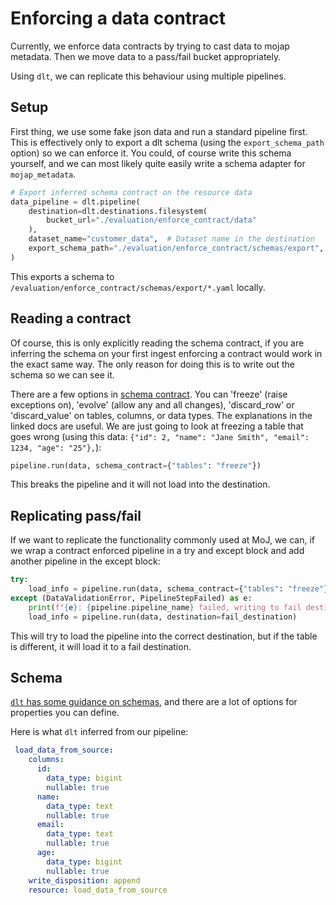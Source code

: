 # Enforcing a data contract

Currently, we enforce data contracts by trying to cast data to mojap metadata. Then we move data to a pass/fail bucket appropriately. 

Using `dlt`, we can replicate this behaviour using multiple pipelines.

## Setup

First thing, we use some fake json data and run a standard pipeline first. This is effectively only to export a dlt schema (using the `export_schema_path` option) so we can enforce it. You could, of course write this schema yourself, and we can most likely quite easily write a schema adapter for `mojap_metadata`.

```python
# Export inferred schema contract on the resource data
data_pipeline = dlt.pipeline(
    destination=dlt.destinations.filesystem(
        bucket_url="./evaluation/enforce_contract/data"
    ),
    dataset_name="customer_data",  # Dataset name in the destination
    export_schema_path="./evaluation/enforce_contract/schemas/export",
)
```

This exports a schema to `/evaluation/enforce_contract/schemas/export/*.yaml` locally.

## Reading a contract

Of course, this is only explicitly reading the schema contract, if you are inferring the schema on your first ingest enforcing a contract would work in the exact same way. The only reason for doing this is to write out the schema so we can see it.

There are a few options in [schema contract](https://dlthub.com/docs/general-usage/schema-contracts). You can 'freeze' (raise exceptions on), 'evolve' (allow any and all changes), 'discard_row' or 'discard_value' on tables, columns, or data types. The explanations in the linked docs are useful. We are just going to look at freezing a table that goes wrong (using this data: `{"id": 2, "name": "Jane Smith", "email": 1234, "age": "25"},`):

```python
pipeline.run(data, schema_contract={"tables": "freeze"})
```

This breaks the pipeline and it will not load into the destination.

## Replicating pass/fail

If we want to replicate the functionality commonly used at MoJ, we can, if we wrap a contract enforced pipeline in a try and except block and add another pipeline in the except block:
```python
try:
    load_info = pipeline.run(data, schema_contract={"tables": "freeze"})
except (DataValidationError, PipelineStepFailed) as e:
    print(f"{e}: {pipeline.pipeline_name} failed, writing to fail destination.")
    load_info = pipeline.run(data, destination=fail_destination)
```

This will try to load the pipeline into the correct destination, but if the table is different, it will load it to a fail destination.


## Schema
[`dlt` has some guidance on schemas](https://dlthub.com/docs/general-usage/schema), and there are a lot of options for properties you can define.

Here is what `dlt` inferred from our pipeline:

```yaml
 load_data_from_source:
    columns:
      id:
        data_type: bigint
        nullable: true
      name:
        data_type: text
        nullable: true
      email:
        data_type: text
        nullable: true
      age:
        data_type: bigint
        nullable: true
    write_disposition: append
    resource: load_data_from_source
```